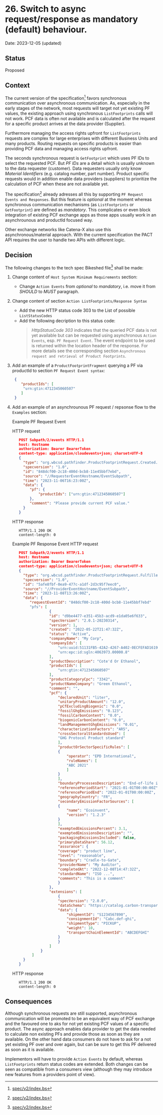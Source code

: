 # 26. Switch to async request/response as mandatory (default) behaviour.

Date: 2023-12-05 (updated)

## Status

Proposed

## Context

The current version of the specification[^1] favors synchronous communication over asynchronous communication. As, especially in the early stages of the network, most requests will target not yet existing PF values, the existing approach using synchronous `ListFootprints` calls will not work. PCF data is often not available and is calculated after the request for a specific product arrives at the data provider (Supplier). 

Furthermore managing the access rights upfront for `ListFootprints` requests are complex for large enterprises with different Business Units and many products. Routing requests on specific products is easier than providing PCF data and managing access rights upfront. 

The seconds synchronous request is `GetFootprint` which uses PF IDs to select the requested PCF. But _PF IDs_ are a detail which is usually unknown to the data requester (customer). Data requesters usually only know _Material Identifiers_ (e.g. catalog number, part number).
Product specific requests would in addition enable data providers (suppliers) to prioritize the calculation of PCF when these are not available yet.

The specification[^1] already adresses all this by supporting `PF Request Events and Responses`. But this feature is _optional_ at the moment whereas synchronous communication mechanisms (as `ListFootprints` or `GetFootprint`) are defined as _mandatory_. This complicates or even block integration of existing PCF exchange apps as those apps usually work in an asynchrounous and productId focused way.

Other exchange networks like Catena-X also use this asynchronous/material approach. With the current specification the PACT API requires the user to handle two APIs with different logic. 

## Decision

The following changes to the tech spec Bikeshed file[^1] shall be made:

1. Change content of `Host System Minimum Requirements` section:
   * Change `Action Events` from _optional_ to _mandatory_, i.e. move it from _SHOULD_ to _MUST_ paragraph. 

2. Change content of section `Action ListFootprints/Response Syntax`
    * Add the new HTTP status code 303 to the List of possible `ListStatusCodes`
    * Add the following decription to this status code:
        > _HttpStatusCode 303_ indicates that the queried PCF data is not yet available but can be requested using asynchronous `Action Events`, esp. `PF Request Event`. The event endpoint to be used is returned within the location header of the response. For more details see the corresponding section `Asynchronous request and retrieval of Product Footprints`.

3. Add an example of a `ProductFootprintFragment` querying a PF via productId to section `PF Request Event syntax`:
    ```json
     { 
        "productIds": [
         "urn:gtin:4712345060507"
        ]
     }
    ```
4. Add an example of an asynchrounous PF request / repsonse flow to the `Examples` section:
   
   Example PF Request Event

   HTTP request
   ```json
      POST Subpath/2/events HTTP/1.1
      host: Hostname
      authorization: Bearer BearerToken
      content-type: application/cloudevents+json; charset=UTF-8
      {
        "type": "org.wbcsd.pathfinder.ProductFootprintRequest.Created.v1",
        "specversion": "1.0",
        "id": "848dcf00-2c18-400d-bcb8-11e45bbf7ebd",
        "source": "//RequesterEventHostname/EventSubpath",
        "time": "2023-11-06T16:23:00Z",
        "data": {
           "pf": { 
               "productIds": ["urn:gtin:4712345060507"]
           },
           "comment": "Please provide current PCF value."
        }
      }
   ```
   HTTP response
   ```
      HTTP/1.1 200 OK
      content-length: 0
   ```

   Example PF Response Event
   HTTP request
   ```json
      POST Subpath/2/events HTTP/1.1
      host: Hostname
      authorization: Bearer BearerToken
      content-type: application/cloudevents+json; charset=UTF-8
      {
        "type": "org.wbcsd.pathfinder.ProductFootprintRequest.Fulfilled.v1",
        "specversion": "1.0",
        "id": "5afe8fbf-0ea9-477c-a1df-2d3c95f7eec0",
        "source": "//ProviderEventHostname/EventSubpath",
        "time": "2023-11-08T13:26:00Z",
        "data": {
           "requestEventId": "848dcf00-2c18-400d-bcb8-11e45bbf7ebd"
           "pfs": [
                    {
                    "id": "d9be4477-e351-45b3-acd9-e1da05e6f633",
                    "specVersion": "2.0.1-20230314",
                    "version": 1,
                    "created": "2022-05-22T21:47:32Z",
                    "status": "Active",
                    "companyName": "My Corp",
                    "companyIds": [
                        "urn:uuid:51131FB5-42A2-4267-A402-0ECFEFAD1619",
                        "urn:epc:id:sgln:4063973.00000.8"
                    ],
                    "productDescription": "Cote'd Or Ethanol",
                    "productIds": [
                        "urn:gtin:4712345060507"
                    ],
                    "productCategoryCpc": "3342",
                    "productNameCompany": "Green Ethanol",
                    "comment": "",
                    "pcf": {
                        "declaredUnit": "liter",
                        "unitaryProductAmount": "12.0",
                        "pCfExcludingBiogenic": "0.0",
                        "fossilGhgEmissions": "0.123",
                        "fossilCarbonContent": "0.0",
                        "biogenicCarbonContent": "0.0",
                        "landManagementGhgEmissions": "0.01",
                        "characterizationFactors": "AR5",
                        "crossSectoralStandardsUsed": [
                        "GHG Protocol Product standard"
                        ],
                        "productOrSectorSpecificRules": [
                        {
                            "operator": "EPD International",
                            "ruleNames": [
                            "ABC 2021"
                            ]
                        }
                        ],
                        "boundaryProcessesDescription": "End-of-life included",
                        "referencePeriodStart": "2021-01-01T00:00:00Z",
                        "referencePeriodEnd": "2022-01-01T00:00:00Z",
                        "geographyCountry": "FR",
                        "secondaryEmissionFactorSources": [
                        {
                            "name": "Ecoinvent",
                            "version": "1.2.3"
                        }
                        ],
                        "exemptedEmissionsPercent": 3.1,
                        "exemptedEmissionsDescription": "",
                        "packagingEmissionsIncluded": false,
                        "primaryDataShare": 56.12,
                        "assurance": {
                        "coverage": "product line",
                        "level": "reasonable",
                        "boundary": "Cradle-to-Gate",
                        "providerName": "My Auditor",
                        "completedAt": "2022-12-08T14:47:32Z",
                        "standardName": "ISO ...",
                        "comments": "This is a comment"
                        }
                    },
                    "extensions": [
                        {
                        "specVersion": "2.0.0",
                        "dataSchema": "https://catalog.carbon-transparency.com/shipment/1.0.0/data-model.json",
                        "data": {
                            "shipmentId": "S1234567890",
                            "consignmentId": "Cabc.def-ghi",
                            "shipmentType": "PICKUP",
                            "weight": 10,
                            "transportChainElementId": "ABCDEFGHI"
                        }
                        }
                    ]
                }
            ]
        }
      }
   ```
   HTTP response
   ```
      HTTP/1.1 200 OK
      content-length: 0
   ```

## Consequences

Although synchronous requests are still supported, asynchronous communication will be promoted to be an equivalent way of PCF exchange and the favoured one to aks for not yet existing PCF values of a specific product. The async approach enables data provider to get the data needed to calculate non existing PFs and provide those as soon as they are available. On the other hand data consumers do not have to ask for a not yet existing PF over and over again, but can be sure to get this PF delivered as soon as it is available.

Implementors will have to provide `Action Events` by default, whereas `ListFootprints` return status codes are extended. Both changes can be seen as compatible from a consumers view (although they may introduce new features from a providers point of view).

[^1]: [spec/v2/index.bs](../../spec/v2/index.bs)
